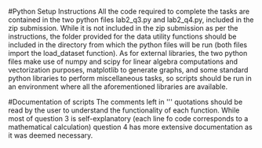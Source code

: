 #Python Setup Instructions
All the code required to complete the tasks are contained in the two python files lab2_q3.py and lab2_q4.py, included in the zip submission. While it is not included in the zip submission as per the instructions, the folder provided for the data utility functions should be included in the directory from which the python files will be run (both files import the load_dataset function). As for external libraries, the two python files make use of numpy and scipy for linear algebra computations and vectorization purposes, matplotlib to generate graphs, and some standard python libraries to perform miscellaneous tasks, so scripts should be run in an environment where all the aforementioned libraries are available.

#Documentation of scripts
The comments left in ''' quotations should be read by the user to understand the functionality of each function. While most of question 3 is self-explanatory (each line fo code corresponds to a mathematical calculation) question 4 has more extensive documentation as it was deemed necessary.